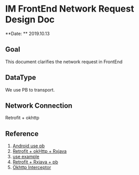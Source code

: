 # IM FrontEnd Network Request Design Doc

**Date: ** 2019.10.13

## Goal

This document clarifies the network request in FrontEnd

## DataType

We use PB to transport.

## Network Connection

Retrofit + okhttp

## Reference

1. [Android use pb](https://www.jianshu.com/p/acbc7df5decd?utm_source=oschina-app)
2. [Retrofit + okHttp + Rxjava](https://juejin.im/entry/58a8faf38d6d81005836195d)
3. [use example](https://github.com/SYSUcarey/FTEReader-Android/blob/master/code/Group13/FinalProject/app/src/main/java/fte/finalproject/service/BookService.java)
4. [Retrofit + Rxjava + pb](https://blog.csdn.net/qq137722697/article/details/81630666)
5. [Okhttp Interceptor](https://blog.csdn.net/RockyHua/article/details/80079621)

